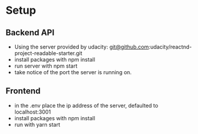 # Setup
## Backend API
 - Using the server provided by udacity: git@github.com:udacity/reactnd-project-readable-starter.git
 - install packages with npm install
 - run server with npm start
 - take notice of the port the server is running on.

 ## Frontend
 - in the .env place the ip address of the server, defaulted to localhost:3001
 - install packages with npm install
 - run with yarn start
